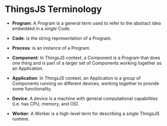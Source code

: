 # ThingsJS Terminology

* **Program**: A Program is a general term used to refer to the abstract idea embedded in a *single* Code.

* **Code**: is the string representation of a Program.

* **Process**: is an instance of a Program.

* **Component**: In ThingsJS context, a Component is a Program that does one thing and is part of a larger set of Components working together as an Application.

* **Application**: In ThingsJS context, an Application is a group of Components running on different devices, working together to provide some functionality.

* **Device**: A device is a machine with general computational capabilities (i.e. has CPU, memory, and OS).

* **Worker**: A Worker is a high-level term for describing a *single* ThingsJS runtime.

